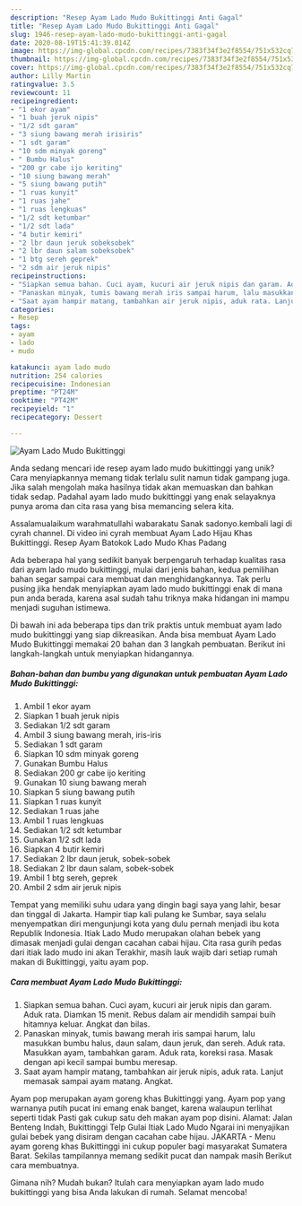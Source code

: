 ```yaml
---
description: "Resep Ayam Lado Mudo Bukittinggi Anti Gagal"
title: "Resep Ayam Lado Mudo Bukittinggi Anti Gagal"
slug: 1946-resep-ayam-lado-mudo-bukittinggi-anti-gagal
date: 2020-08-19T15:41:39.014Z
image: https://img-global.cpcdn.com/recipes/7383f34f3e2f8554/751x532cq70/ayam-lado-mudo-bukittinggi-foto-resep-utama.jpg
thumbnail: https://img-global.cpcdn.com/recipes/7383f34f3e2f8554/751x532cq70/ayam-lado-mudo-bukittinggi-foto-resep-utama.jpg
cover: https://img-global.cpcdn.com/recipes/7383f34f3e2f8554/751x532cq70/ayam-lado-mudo-bukittinggi-foto-resep-utama.jpg
author: Lilly Martin
ratingvalue: 3.5
reviewcount: 11
recipeingredient:
- "1 ekor ayam"
- "1 buah jeruk nipis"
- "1/2 sdt garam"
- "3 siung bawang merah irisiris"
- "1 sdt garam"
- "10 sdm minyak goreng"
- " Bumbu Halus"
- "200 gr cabe ijo keriting"
- "10 siung bawang merah"
- "5 siung bawang putih"
- "1 ruas kunyit"
- "1 ruas jahe"
- "1 ruas lengkuas"
- "1/2 sdt ketumbar"
- "1/2 sdt lada"
- "4 butir kemiri"
- "2 lbr daun jeruk sobeksobek"
- "2 lbr daun salam sobeksobek"
- "1 btg sereh geprek"
- "2 sdm air jeruk nipis"
recipeinstructions:
- "Siapkan semua bahan. Cuci ayam, kucuri air jeruk nipis dan garam. Aduk rata. Diamkan 15 menit. Rebus dalam air mendidih sampai buih hitamnya keluar. Angkat dan bilas."
- "Panaskan minyak, tumis bawang merah iris sampai harum, lalu masukkan bumbu halus, daun salam, daun jeruk, dan sereh. Aduk rata. Masukkan ayam, tambahkan garam. Aduk rata, koreksi rasa. Masak dengan api kecil sampai bumbu meresap."
- "Saat ayam hampir matang, tambahkan air jeruk nipis, aduk rata. Lanjut memasak sampai ayam matang. Angkat."
categories:
- Resep
tags:
- ayam
- lado
- mudo

katakunci: ayam lado mudo 
nutrition: 254 calories
recipecuisine: Indonesian
preptime: "PT24M"
cooktime: "PT42M"
recipeyield: "1"
recipecategory: Dessert

---
```



![Ayam Lado Mudo Bukittinggi](https://img-global.cpcdn.com/recipes/7383f34f3e2f8554/751x532cq70/ayam-lado-mudo-bukittinggi-foto-resep-utama.jpg)

Anda sedang mencari ide resep ayam lado mudo bukittinggi yang unik? Cara menyiapkannya memang tidak terlalu sulit namun tidak gampang juga. Jika salah mengolah maka hasilnya tidak akan memuaskan dan bahkan tidak sedap. Padahal ayam lado mudo bukittinggi yang enak selayaknya punya aroma dan cita rasa yang bisa memancing selera kita.

Assalamualaikum warahmatullahi wabarakatu Sanak sadonyo.kembali lagi di cyrah channel. Di video ini cyrah membuat Ayam Lado Hijau Khas Bukittinggi. Resep Ayam Batokok Lado Mudo Khas Padang

Ada beberapa hal yang sedikit banyak berpengaruh terhadap kualitas rasa dari ayam lado mudo bukittinggi, mulai dari jenis bahan, kedua pemilihan bahan segar sampai cara membuat dan menghidangkannya. Tak perlu pusing jika hendak menyiapkan ayam lado mudo bukittinggi enak di mana pun anda berada, karena asal sudah tahu triknya maka hidangan ini mampu menjadi suguhan istimewa.


Di bawah ini ada beberapa tips dan trik praktis untuk membuat ayam lado mudo bukittinggi yang siap dikreasikan. Anda bisa membuat Ayam Lado Mudo Bukittinggi memakai 20 bahan dan 3 langkah pembuatan. Berikut ini langkah-langkah untuk menyiapkan hidangannya.

<!--inarticleads1-->

##### Bahan-bahan dan bumbu yang digunakan untuk pembuatan Ayam Lado Mudo Bukittinggi:

1. Ambil 1 ekor ayam
1. Siapkan 1 buah jeruk nipis
1. Sediakan 1/2 sdt garam
1. Ambil 3 siung bawang merah, iris-iris
1. Sediakan 1 sdt garam
1. Siapkan 10 sdm minyak goreng
1. Gunakan  Bumbu Halus
1. Sediakan 200 gr cabe ijo keriting
1. Gunakan 10 siung bawang merah
1. Siapkan 5 siung bawang putih
1. Siapkan 1 ruas kunyit
1. Sediakan 1 ruas jahe
1. Ambil 1 ruas lengkuas
1. Sediakan 1/2 sdt ketumbar
1. Gunakan 1/2 sdt lada
1. Siapkan 4 butir kemiri
1. Sediakan 2 lbr daun jeruk, sobek-sobek
1. Sediakan 2 lbr daun salam, sobek-sobek
1. Ambil 1 btg sereh, geprek
1. Ambil 2 sdm air jeruk nipis


Tempat yang memiliki suhu udara yang dingin bagi saya yang lahir, besar dan tinggal di Jakarta. Hampir tiap kali pulang ke Sumbar, saya selalu menyempatkan diri mengunjungi kota yang dulu pernah menjadi ibu kota Republik Indonesia. Itiak Lado Mudo merupakan olahan bebek yang dimasak menjadi gulai dengan cacahan cabai hijau. Cita rasa gurih pedas dari itiak lado mudo ini akan Terakhir, masih lauk wajib dari setiap rumah makan di Bukittinggi, yaitu ayam pop. 

<!--inarticleads2-->

##### Cara membuat Ayam Lado Mudo Bukittinggi:

1. Siapkan semua bahan. Cuci ayam, kucuri air jeruk nipis dan garam. Aduk rata. Diamkan 15 menit. Rebus dalam air mendidih sampai buih hitamnya keluar. Angkat dan bilas.
1. Panaskan minyak, tumis bawang merah iris sampai harum, lalu masukkan bumbu halus, daun salam, daun jeruk, dan sereh. Aduk rata. Masukkan ayam, tambahkan garam. Aduk rata, koreksi rasa. Masak dengan api kecil sampai bumbu meresap.
1. Saat ayam hampir matang, tambahkan air jeruk nipis, aduk rata. Lanjut memasak sampai ayam matang. Angkat.


Ayam pop merupakan ayam goreng khas Bukittinggi yang. Ayam pop yang warnanya putih pucat ini emang enak banget, karena walaupun terlihat seperti tidak Pasti gak cukup satu deh makan ayam pop disini. Alamat: Jalan Benteng Indah, Bukittinggi Telp Gulai Itiak Lado Mudo Ngarai ini menyajikan gulai bebek yang disiram dengan cacahan cabe hijau. JAKARTA - Menu ayam goreng khas Bukittinggi ini cukup populer bagi masyarakat Sumatera Barat. Sekilas tampilannya memang sedikit pucat dan nampak masih Berikut cara membuatnya. 

Gimana nih? Mudah bukan? Itulah cara menyiapkan ayam lado mudo bukittinggi yang bisa Anda lakukan di rumah. Selamat mencoba!
